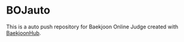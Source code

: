 # BOJauto
This is a auto push repository for Baekjoon Online Judge created with [BaekjoonHub](https://github.com/BaekjoonHub/BaekjoonHub).
